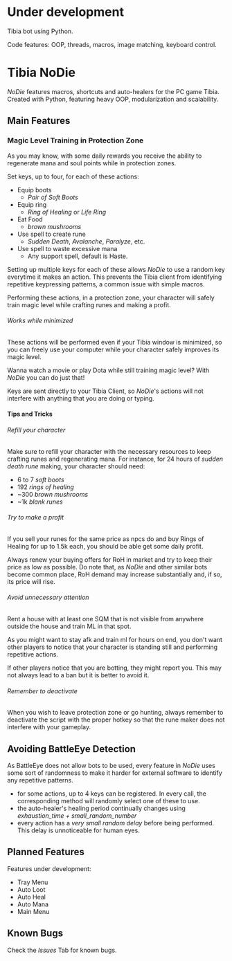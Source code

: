 # Under development
Tibia bot using Python.

Code features:
OOP, threads, macros, image matching, keyboard control.

# Tibia NoDie
*NoDie* features macros, shortcuts and auto-healers for the PC game Tibia. Created with Python, featuring heavy OOP, modularization and scalability.

## Main Features

### Magic Level Training in Protection Zone
As you may know, with some daily rewards you receive the ability to regenerate mana and soul points while in protection zones.

Set keys, up to four, for each of these actions:

- Equip boots
	- *Pair of Soft Boots*
- Equip ring
	- *Ring of Healing* or *Life Ring*
- Eat Food
	- *brown mushrooms*
- Use spell to create rune
	- *Sudden Death*, *Avalanche*, *Paralyze*, etc.
- Use spell to waste excessive mana 
	- Any support spell, default is Haste.

Setting up multiple keys for each of these allows *NoDie* to use a random key everytime it makes an action. This prevents the Tibia client from identifying repetitive keypressing patterns, a common issue with simple macros.

Performing these actions, in a protection zone, your character will safely train magic level while crafting runes and making a profit. 

###### Works while minimized

These actions will be performed even if your Tibia window is minimized, so you can freely use your computer while your character safely improves its magic level.

Wanna watch a movie or play Dota while still training magic level? With *NoDie* you can do just that!

Keys are sent directly to your Tibia Client, so *NoDie*'s actions will not interfere with anything that you are doing or typing.

#### Tips and Tricks

###### Refill your character
Make sure to refill your character with the necessary resources to keep crafting runes and regenerating mana. For instance, for 24 hours of *sudden death rune* making, your character should need:

- 6 to 7 *soft boots*
- 192 *rings of healing*
- ~300 *brown mushrooms*
- ~1k *blank runes*

###### Try to make a profit

If you sell your runes for the same price as npcs do and buy Rings of Healing for up to 1.5k each, you should be able get some daily profit.

Always renew your buying offers for RoH in market and try to keep their price as low as possible. Do note that, as *NoDie* and other similar bots become common place, RoH demand may increase substantially and, if so, its price will rise.

###### Avoid unnecessary attention
Rent a house with at least one SQM that is not visible from anywhere outside the house and train ML in that spot.

As you might want to stay afk and train ml for hours on end, you don't want other players to notice that your character is standing still and performing repetitive actions.

If other players notice that you are botting, they might report you. This may not always lead to a ban but it is better to avoid it.

###### Remember to deactivate
When you wish to leave protection zone or go hunting, always remember to deactivate the script with the proper hotkey so that the rune maker does not interfere with your gameplay.

## Avoiding BattleEye Detection

As BattleEye does not allow bots to be used, every feature in *NoDie* uses some sort of randomness to make it harder for external software to identify any repetitive patterns.

- for some actions, up to 4 keys can be registered. In every call, the corresponding method will randomly select one of these to use.
- the auto-healer's healing period continually changes using *exhaustion_time + small\_random\_number*
- every action has a *very small random delay* before being performed. This delay is unnoticeable for human eyes. 


## Planned Features
Features under development:
	
- Tray Menu 
- Auto Loot 
- Auto Heal 
- Auto Mana 
- Main Menu

## Known Bugs
Check the *Issues* Tab for known bugs.


